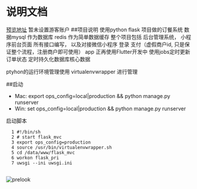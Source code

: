 说明文档
===============
[预览地址](https://m.zhangbowen.club/)
暂未设置游客账户
##项目说明
使用python flask 项目做的订餐系统
数据mysql 作为数据库 redis 作为简单数据缓存
整个项目包括 后台管理系统， 小程序前台页面   所有接口编写， 以及对接微信小程序 登录 支付（虚假商户id, 只是保证整个流程，注册商户即可使用） app 正再使用Flutter开发中
使用jobs定时更新订单状态
定时持久化数据库核心数据

ptyhon的运行环境管理使用 virtualenvwrapper 进行管理


##启动
* Mac: export ops_config=local|production && python manage.py runserver
* Win: set ops_config=local|production  && python manage.py runserver

启动脚本
```
  1 #!/bin/sh
  2 # start flask_mvc
  3 export ops_config=production
  4 source /usr/bin/virtualenvwrapper.sh
  5 cd /data/www/flask_mvc
  6 workon flask_pri
  7 uwsgi --ini uwsgi.ini
```

##


![prelook](https://m.zhangbowen.club/static/upload/20190804/6ce6fb91993b492ea2f8e57eb36d3123.png "prelook")


